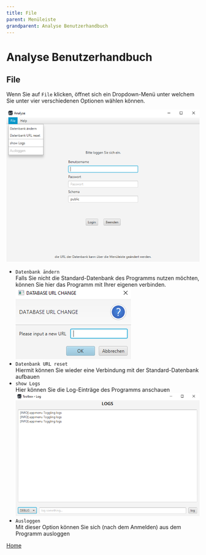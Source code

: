 ```yaml
---
title: File
parent: Menüleiste
grandparent: Analyse Benutzerhandbuch
---
```


# Analyse Benutzerhandbuch

## File

Wenn Sie auf `File` klicken, öffnet sich ein Dropdown-Menü unter welchem Sie unter vier verschiedenen Optionen wählen können.

![File](resources/file.png)

- `Datenbank ändern`</br>
  Falls Sie nicht die Standard-Datenbank des Programms nutzen möchten, können Sie hier das Programm mit Ihrer eigenen verbinden.
  </br>
  ![database_url](resources/database_url_change.PNG)
- `Datenbank URL reset`</br>
  Hiermit können Sie wieder eine Verbindung mit der Standard-Datenbank aufbauen 
- `show Logs`</br>
  Hier können Sie die Log-Einträge des Programms anschauen
  ![logs](resources/logs.PNG)
- `Ausloggen`</br>
  Mit dieser Option können Sie sich (nach dem Anmelden) aus dem Programm ausloggen

[Home](index.md)
